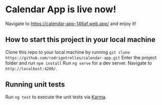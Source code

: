 # Calendar App is live now! 
Navigate to https://calendar-app-146af.web.app/ and enjoy it!

## How to start this project in your local machine

Clone this repo to your local machine by running `git clone https://github.com/rodrigotrelles/calendar-app.git`
Enter the project folder and run `npm install`
Run `ng serve` for a dev server. 
Navigate to `http://localhost:4200/`. 

## Running unit tests

Run `ng test` to execute the unit tests via [Karma](https://karma-runner.github.io).

